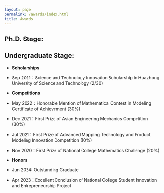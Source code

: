 ```yaml
---
layout: page
permalink: /awards/index.html
title: Awards
---
```

## Ph.D. Stage:

## Undergraduate Stage:

- **Scholarships**
- Sep 2021：Science and Technology Innovation Scholarship in Huazhong University of Science and Technology (2/30)

- **Competitions**
- May 2022：Honorable Mention of Mathematical Contest in Modeling Certificate of Achievement (30%)
- Dec 2021：First Prize of Asian Engineering Mechanics Competition (30%)
- Jul 2021：First Prize of Advanced Mapping Technology and Product Modeling Innovation Competition (10%)
- Nov 2020：First Prize of National College Mathematics Challenge (20%)

- **Honors**
- Jun 2024: Outstanding Graduate
- Apr 2023：Excellent Conclusion of National College Student Innovation and Entrepreneurship Project

